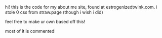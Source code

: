 hi! this is the code for my about me site, found at estrogenizedtwink.com. i stole 0 css from straw.page (though i wish i did)

feel free to make ur own based off this!

most of it is commented
